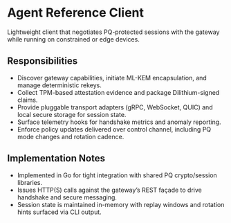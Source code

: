 # Agent Reference Client

Lightweight client that negotiates PQ-protected sessions with the gateway while running on constrained or edge devices.

## Responsibilities
- Discover gateway capabilities, initiate ML-KEM encapsulation, and manage deterministic rekeys.
- Collect TPM-based attestation evidence and package Dilithium-signed claims.
- Provide pluggable transport adapters (gRPC, WebSocket, QUIC) and local secure storage for session state.
- Surface telemetry hooks for handshake metrics and anomaly reporting.
- Enforce policy updates delivered over control channel, including PQ mode changes and rotation cadence.

## Implementation Notes
- Implemented in Go for tight integration with shared PQ crypto/session libraries.
- Issues HTTP(S) calls against the gateway’s REST façade to drive handshake and secure messaging.
- Session state is maintained in-memory with replay windows and rotation hints surfaced via CLI output.

